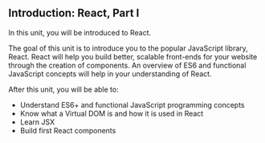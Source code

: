 ## Introduction: React, Part I

In this unit, you will be introduced to React.

The goal of this unit is to introduce you to the popular JavaScript library, React. React will help you build better, scalable front-ends for your website through the creation of components. An overview of ES6 and functional JavaScript concepts will help in your understanding of React.

After this unit, you will be able to:

- Understand ES6+ and functional JavaScript programming concepts
- Know what a Virtual DOM is and how it is used in React
- Learn JSX
- Build first React components
